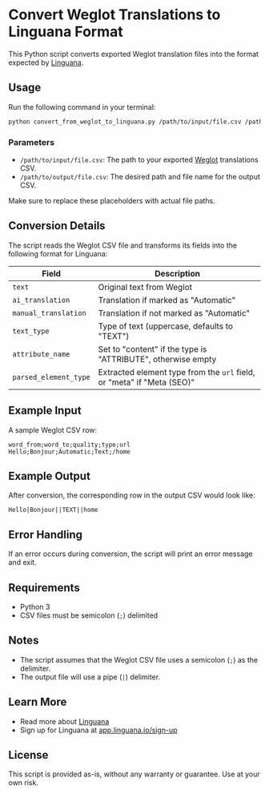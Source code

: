 # Convert Weglot Translations to Linguana Format

This Python script converts exported Weglot translation files into the format expected by [Linguana](https://www.linguana.io).

## Usage

Run the following command in your terminal:

```sh
python convert_from_weglot_to_linguana.py /path/to/input/file.csv /path/to/output/file.csv
```

### Parameters
- `/path/to/input/file.csv`: The path to your exported [Weglot](https://www.weglot.com) translations CSV.
- `/path/to/output/file.csv`: The desired path and file name for the output CSV.

Make sure to replace these placeholders with actual file paths.

## Conversion Details
The script reads the Weglot CSV file and transforms its fields into the following format for Linguana:

| Field               | Description |
|--------------------|-------------|
| `text`            | Original text from Weglot |
| `ai_translation`  | Translation if marked as "Automatic" |
| `manual_translation` | Translation if not marked as "Automatic" |
| `text_type`       | Type of text (uppercase, defaults to "TEXT") |
| `attribute_name`  | Set to "content" if the type is "ATTRIBUTE", otherwise empty |
| `parsed_element_type` | Extracted element type from the `url` field, or "meta" if "Meta (SEO)" |

## Example Input
A sample Weglot CSV row:
```csv
word_from;word_to;quality;type;url
Hello;Bonjour;Automatic;Text;/home
```

## Example Output
After conversion, the corresponding row in the output CSV would look like:
```csv
Hello|Bonjour||TEXT||home
```

## Error Handling
If an error occurs during conversion, the script will print an error message and exit.

## Requirements
- Python 3
- CSV files must be semicolon (`;`) delimited

## Notes
- The script assumes that the Weglot CSV file uses a semicolon (`;`) as the delimiter.
- The output file will use a pipe (`|`) delimiter.

## Learn More
- Read more about [Linguana](https://www.linguana.io)
- Sign up for Linguana at [app.linguana.io/sign-up](https://app.linguana.io/sign-up)

## License
This script is provided as-is, without any warranty or guarantee. Use at your own risk.
